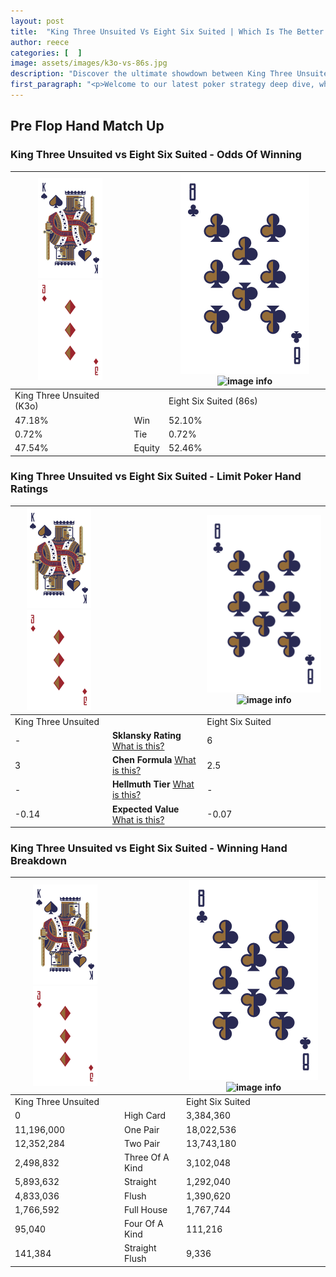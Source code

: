 ```yaml
---
layout: post
title:  "King Three Unsuited Vs Eight Six Suited | Which Is The Better Hand In Poker? A Complete Guide"
author: reece
categories: [  ]
image: assets/images/k3o-vs-86s.jpg
description: "Discover the ultimate showdown between King Three Unsuited and Eight Six Suited in poker! Uncover the odds, strategies, and scenarios where one hand triumphs over the other. Get ready to up your poker game with this thrilling analysis."
first_paragraph: "<p>Welcome to our latest poker strategy deep dive, where we're pitting two distinct hands against each other in a high-stakes showdown: King Three Unsuited vs Eight Six Suited.</p><p>In the dynamic world of poker, every decision counts, and knowing which hand holds the upper hand is key to your success at the table.</p><p>In this article, we'll dissect these two hands, explore the scenarios where one dominates the other, and equip you with the knowledge to make strategic choices that can tip the odds in your favor.</p><p>Get ready to unravel the intriguing dynamics of these poker hands and elevate your game to new heights.</p>"
---
```




[comment]: # (sp0)

## Pre Flop Hand Match Up

<div class="table hand-ratings" markdown="1"> 



### King Three Unsuited vs Eight Six Suited - Odds Of Winning


    
| ![image info](assets/images/hand1/K.png) ![image info](assets/images/hand1/3o.png) |  | ![image info](assets/images/hand2/8.png) ![image info](assets/images/hand2/6s.png) |
| -------- | -------- | -------- |
| King Three Unsuited (K3o) |  | Eight Six Suited (86s) |
| 47.18% | Win | 52.10% |
| 0.72% | Tie | 0.72% |
| 47.54% | Equity | 52.46% |




[comment]: # (sp1)



### King Three Unsuited vs Eight Six Suited - Limit Poker Hand Ratings


    
| ![image info](assets/images/hand1/K.png) ![image info](assets/images/hand1/3o.png) |  | ![image info](assets/images/hand2/8.png) ![image info](assets/images/hand2/6s.png) |
| -------- | -------- | -------- |
| King Three Unsuited |  | Eight Six Suited |
| - | **Sklansky Rating** [What is this?](/sklansky-rating-explained) | 6 |
| 3 | **Chen Formula** [What is this?](/chen-formula-explained) | 2.5 |
| - | **Hellmuth Tier** [What is this?](/Hellmuth-tier-explained) | - |
| -0.14 | **Expected Value** [What is this?](/expected-value-explained) | -0.07 |




[comment]: # (sp2)



### King Three Unsuited vs Eight Six Suited - Winning Hand Breakdown


    
| ![image info](assets/images/hand1/K.png) ![image info](assets/images/hand1/3o.png) |  | ![image info](assets/images/hand2/8.png) ![image info](assets/images/hand2/6s.png) |
| -------- | -------- | -------- |
| King Three Unsuited |  | Eight Six Suited |
| 0 | High Card | 3,384,360 |
| 11,196,000 | One Pair | 18,022,536 |
| 12,352,284 | Two Pair | 13,743,180 |
| 2,498,832 | Three Of A Kind | 3,102,048 |
| 5,893,632 | Straight | 1,292,040 |
| 4,833,036 | Flush | 1,390,620 |
| 1,766,592 | Full House | 1,767,744 |
| 95,040 | Four Of A Kind | 111,216 |
| 141,384 | Straight Flush | 9,336 |




[comment]: # (sp3)



</div>

[comment]: # (sp4)



[comment]: # (sp5)

